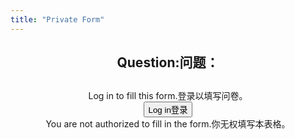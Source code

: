 ```yaml
---
title: "Private Form"
---
```


<div style="text-align: center">
    <h2><span class="eng">Question:</span><span class="chn">问题：</span></h2>
    <h2 id="question"></h2>
    <div id="result" style="display: none">
        <textarea id="inputBox" name="feedback" placeholder="Enter your reponse here... / 输入你的回答..." style="font-size: 16px; height: 39px;"></textarea>
        <button id="submit"><span class="eng">Submit</span><span class="chn">提交</span></button>
    </div>
    <div id="alert">
        <span class="eng">Log in to fill this form.</span><span class="chn">登录以填写问卷。</span><br>
        <button onclick="window.open('/assets/html/login.html')"><span class="eng">Log in</span><span class="chn">登录</span></button>
    </div>
    <div id="no-auth">
        <span class="eng">You are not authorized to fill in the form.</span><span class="chn">你无权填写本表格。</span>
    </div>
</div>

<script type="module" src="./form.js"></script>